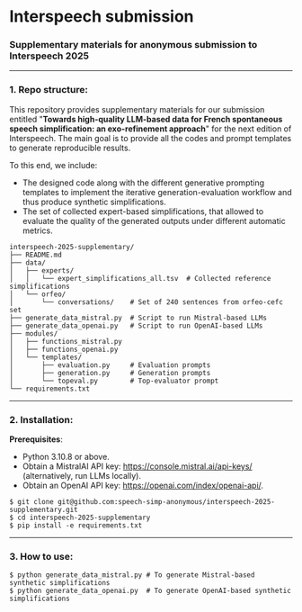 # Interspeech submission

### Supplementary materials for anonymous submission to Interspeech 2025

---

### 1. Repo structure: 

This repository provides supplementary materials for our submission entitled "__Towards high-quality LLM-based data for French spontaneous speech simplification: an exo-refinement approach__" for  the next edition of Interspeech. The main goal is to provide all the codes and prompt templates to generate reproducible results. 

To this end, we include:
- The designed code along with the different generative prompting templates to implement the iterative generation-evaluation workflow and thus produce synthetic simplifications.
- The set of collected expert-based simplifications, that allowed to evaluate the quality of the generated outputs under different automatic metrics.

```
interspeech-2025-supplementary/
├── README.md
├── data/
│   ├── experts/ 
│   │   └── expert_simplifications_all.tsv  # Collected reference simplifications
│   └── orfeo/
│       └── conversations/    # Set of 240 sentences from orfeo-cefc set
├── generate_data_mistral.py  # Script to run Mistral-based LLMs
├── generate_data_openai.py   # Script to run OpenAI-based LLMs
├── modules/
│   ├── functions_mistral.py
│   ├── functions_openai.py
│   └── templates/
│       ├── evaluation.py     # Evaluation prompts
│       ├── generation.py     # Generation prompts
│       └── topeval.py        # Top-evaluator prompt
└── requirements.txt
```

---

### 2. Installation:

__Prerequisites__: 
- Python 3.10.8 or above.
- Obtain a MistralAI API key: https://console.mistral.ai/api-keys/ (alternatively, run LLMs locally).
- Obtain an OpenAI API key: https://openai.com/index/openai-api/.

```
$ git clone git@github.com:speech-simp-anonymous/interspeech-2025-supplementary.git
$ cd interspeech-2025-supplementary
$ pip install -e requirements.txt
```

---

### 3. How to use:

```
$ python generate_data_mistral.py # To generate Mistral-based synthetic simplifications
$ python generate_data_openai.py  # To generate OpenAI-based synthetic simplifications
```
